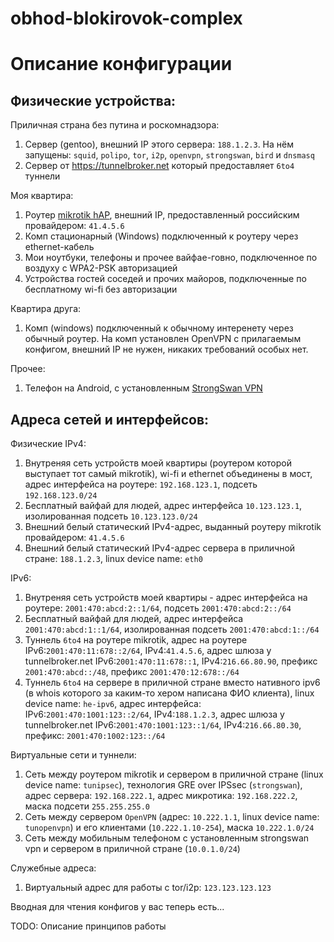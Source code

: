 # obhod-blokirovok-complex

Описание конфигурации
======================

Физические устройства:
----------------------

Приличная страна без путина и роскомнадзора:

1. Сервер (gentoo), внешний IP этого сервера: `188.1.2.3`. На нём запущены: `squid`, `polipo`, `tor`, `i2p`, `openvpn`, `strongswan`, `bird` и `dnsmasq`
2. Сервер от https://tunnelbroker.net который предоставляет `6to4` туннели

Моя квартира:

1. Роутер [mikrotik hAP](https://mikrotik.com/product/RB951Ui-2nD), внешний IP, предоставленный российским провайдером: `41.4.5.6`
2. Комп стационарный (Windows) подключенный к роутеру через ethernet-кабель
3. Мои ноутбуки, телефоны и прочее вайфае-говно, подключенное по воздуху с WPA2-PSK авторизацией
4. Устройства гостей соседей и прочих майоров, подключенные по бесплатному wi-fi без авторизации

Квартира друга:

1. Комп (windows) подключенный к обычному интеренету через обычный роутер. На комп установлен OpenVPN с прилагаемым конфигом, внешний IP не нужен, никаких требований особых нет.

Прочее:

1. Телефон на Android, с установленным [StrongSwan VPN](https://play.google.com/store/apps/details?id=org.strongswan.android)

Адреса сетей и интерфейсов:
---------------------------

Физические IPv4:

1. Внутреняя сеть устройств моей квартиры (роутером которой выступает тот самый mikrotik), wi-fi и ethernet объединены в мост, адрес интерфейса на роутере: `192.168.123.1`, подсеть `192.168.123.0/24`
2. Бесплатный вайфай для людей, адрес интерфейса `10.123.123.1`, изолированная подсеть `10.123.123.0/24`
3. Внешний белый статический IPv4-адрес, выданный роутеру mikrotik провайдером: `41.4.5.6`
4. Внешний белый статический IPv4-адрес сервера в приличной стране: `188.1.2.3`, linux device name: `eth0`

IPv6:

1. Внутреняя сеть устройств моей квартиры - адрес интерфейса на роутере: `2001:470:abcd:2::1/64`, подсеть `2001:470:abcd:2::/64`
2. Бесплатный вайфай для людей, адрес интерфейса `2001:470:abcd:1::1/64`, изолированная подсеть `2001:470:abcd:1::/64`
3. Туннель `6to4` на роутере mikrotik, адрес на роутере IPv6:`2001:470:11:678::2/64`, IPv4:`41.4.5.6`, адрес шлюза у tunnelbroker.net IPv6:`2001:470:11:678::1`, IPv4:`216.66.80.90`, префикс `2001:470:abcd::/48`, префикс `2001:470:12:678::/64`
4. Туннель `6to4` на сервере в приличной стране вместо нативного ipv6 (в whois которого за каким-то хером написана ФИО клиента), linux device name: `he-ipv6`, адрес интерфейса: IPv6:`2001:470:1001:123::2/64`, IPv4:`188.1.2.3`, адрес шлюза у tunnelbroker.net IPv6:`2001:470:1001:123::1/64`, IPv4:`216.66.80.30`, префикс: `2001:470:1002:123::/64`

Виртуальные сети и туннели:

1. Сеть между роутером mikrotik и сервером в приличной стране (linux device name: `tunipsec`), технология GRE over IPSsec (`strongswan`), адрес сервера: `192.168.222.1`, адрес микротика: `192.168.222.2`, маска подсети `255.255.255.0`
2. Сеть между сервером `OpenVPN` (адрес: `10.222.1.1`, linux device name: `tunopenvpn`) и его клиентами (`10.222.1.10-254`), маска `10.222.1.0/24`
3. Сеть между мобильным телефоном c установленным strongswan vpn и сервером в приличной стране (`10.0.1.0/24`)

Служебные адреса:

1. Виртуальный адрес для работы с tor/i2p: `123.123.123.123`


Вводная для чтения конфигов у вас теперь есть...

TODO: Описание принципов работы
